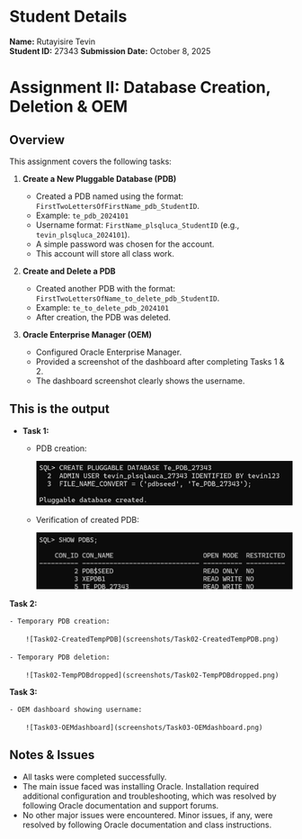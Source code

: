 # Student Details
**Name:** Rutayisire Tevin  
**Student ID:** 27343
**Submission Date:** October 8, 2025

# Assignment II: Database Creation, Deletion & OEM

## Overview
This assignment covers the following tasks:

1. **Create a New Pluggable Database (PDB)**
	- Created a PDB named using the format: `FirstTwoLettersOfFirstName_pdb_StudentID`.
	- Example: `te_pdb_2024101`
	- Username format: `FirstName_plsqluca_StudentID` (e.g., `tevin_plsqluca_2024101`).
	- A simple password was chosen for the account.
	- This account will store all class work.

2. **Create and Delete a PDB**
	- Created another PDB with the format: `FirstTwoLettersOfName_to_delete_pdb_StudentID`.
	- Example: `te_to_delete_pdb_2024101`
	- After creation, the PDB was deleted.

3. **Oracle Enterprise Manager (OEM)**
	- Configured Oracle Enterprise Manager.
	- Provided a screenshot of the dashboard after completing Tasks 1 & 2.
	- The dashboard screenshot clearly shows the username.

## This is the output

+ **Task 1:**
	- PDB creation:
     
	  ![Task01-CreatePDB](screenshots/Task01-CreatePDB.png)
	- Verification of created PDB:
     
	  ![Task01-VerifyCreatedPDB](screenshots/Task01-VerifyCreatedPDB.png)

**Task 2:**

	- Temporary PDB creation:

		![Task02-CreatedTempPDB](screenshots/Task02-CreatedTempPDB.png)

	- Temporary PDB deletion:

		![Task02-TempPDBdropped](screenshots/Task02-TempPDBdropped.png)

**Task 3:**

	- OEM dashboard showing username:

		![Task03-OEMdashboard](screenshots/Task03-OEMdashboard.png)

## Notes & Issues
- All tasks were completed successfully.
- The main issue faced was installing Oracle. Installation required additional configuration and troubleshooting, which was resolved by following Oracle documentation and support forums.
- No other major issues were encountered. Minor issues, if any, were resolved by following Oracle documentation and class instructions.
